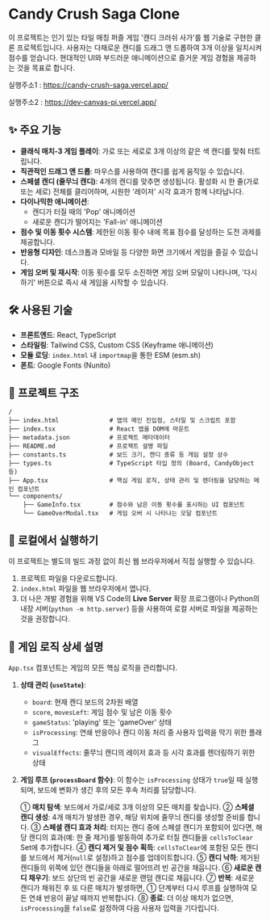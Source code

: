 
# Candy Crush Saga Clone

이 프로젝트는 인기 있는 타일 매칭 퍼즐 게임 '캔디 크러쉬 사가'를 웹 기술로 구현한 클론 프로젝트입니다. 사용자는 다채로운 캔디를 드래그 앤 드롭하여 3개 이상을 일치시켜 점수를 얻습니다. 현대적인 UI와 부드러운 애니메이션으로 즐거운 게임 경험을 제공하는 것을 목표로 합니다.

실행주소1 : https://candy-crush-saga.vercel.app/

실행주소2 : https://dev-canvas-pi.vercel.app/

## ✨ 주요 기능

- **클래식 매치-3 게임 플레이**: 가로 또는 세로로 3개 이상의 같은 색 캔디를 맞춰 터트립니다.
- **직관적인 드래그 앤 드롭**: 마우스를 사용하여 캔디를 쉽게 움직일 수 있습니다.
- **스페셜 캔디 (줄무늬 캔디)**: 4개의 캔디를 맞추면 생성됩니다. 활성화 시 한 줄(가로 또는 세로) 전체를 클리어하며, 시원한 '레이저' 시각 효과가 함께 나타납니다.
- **다이나믹한 애니메이션**:
  - 캔디가 터질 때의 'Pop' 애니메이션
  - 새로운 캔디가 떨어지는 'Fall-in' 애니메이션
- **점수 및 이동 횟수 시스템**: 제한된 이동 횟수 내에 목표 점수를 달성하는 도전 과제를 제공합니다.
- **반응형 디자인**: 데스크톱과 모바일 등 다양한 화면 크기에서 게임을 즐길 수 있습니다.
- **게임 오버 및 재시작**: 이동 횟수를 모두 소진하면 게임 오버 모달이 나타나며, '다시하기' 버튼으로 즉시 새 게임을 시작할 수 있습니다.

## 🛠️ 사용된 기술

- **프론트엔드**: React, TypeScript
- **스타일링**: Tailwind CSS, Custom CSS (Keyframe 애니메이션)
- **모듈 로딩**: `index.html` 내 `importmap`을 통한 ESM (esm.sh)
- **폰트**: Google Fonts (Nunito)

## 📂 프로젝트 구조

```
/
├── index.html              # 앱의 메인 진입점, 스타일 및 스크립트 포함
├── index.tsx               # React 앱을 DOM에 마운트
├── metadata.json           # 프로젝트 메타데이터
├── README.md               # 프로젝트 설명 파일
├── constants.ts            # 보드 크기, 캔디 종류 등 게임 설정 상수
├── types.ts                # TypeScript 타입 정의 (Board, CandyObject 등)
├── App.tsx                 # 핵심 게임 로직, 상태 관리 및 렌더링을 담당하는 메인 컴포넌트
└── components/
    ├── GameInfo.tsx        # 점수와 남은 이동 횟수를 표시하는 UI 컴포넌트
    └── GameOverModal.tsx   # 게임 오버 시 나타나는 모달 컴포넌트
```

## 🚀 로컬에서 실행하기

이 프로젝트는 별도의 빌드 과정 없이 최신 웹 브라우저에서 직접 실행할 수 있습니다.

1.  프로젝트 파일을 다운로드합니다.
2.  `index.html` 파일을 웹 브라우저에서 엽니다.
3.  더 나은 개발 경험을 위해 VS Code의 **Live Server** 확장 프로그램이나 Python의 내장 서버(`python -m http.server`) 등을 사용하여 로컬 서버로 파일을 제공하는 것을 권장합니다.

## 🧠 게임 로직 상세 설명

`App.tsx` 컴포넌트는 게임의 모든 핵심 로직을 관리합니다.

1.  **상태 관리 (`useState`)**:
    - `board`: 현재 캔디 보드의 2차원 배열
    - `score`, `movesLeft`: 게임 점수 및 남은 이동 횟수
    - `gameStatus`: 'playing' 또는 'gameOver' 상태
    - `isProcessing`: 연쇄 반응이나 캔디 이동 처리 중 사용자 입력을 막기 위한 플래그
    - `visualEffects`: 줄무늬 캔디의 레이저 효과 등 시각 효과를 렌더링하기 위한 상태

2.  **게임 루프 (`processBoard` 함수)**:
    이 함수는 `isProcessing` 상태가 `true`일 때 실행되며, 보드에 변화가 생긴 후의 모든 후속 처리를 담당합니다.
    
    ① **매치 탐색**: 보드에서 가로/세로 3개 이상의 모든 매치를 찾습니다.
    ② **스페셜 캔디 생성**: 4개 매치가 발생한 경우, 해당 위치에 줄무늬 캔디를 생성할 준비를 합니다.
    ③ **스페셜 캔디 효과 처리**: 터지는 캔디 중에 스페셜 캔디가 포함되어 있다면, 해당 캔디의 효과(예: 한 줄 제거)를 발동하여 추가로 터질 캔디들을 `cellsToClear` Set에 추가합니다.
    ④ **캔디 제거 및 점수 획득**: `cellsToClear`에 포함된 모든 캔디를 보드에서 제거(`null`로 설정)하고 점수를 업데이트합니다.
    ⑤ **캔디 낙하**: 제거된 캔디들의 위쪽에 있던 캔디들을 아래로 떨어뜨려 빈 공간을 채웁니다.
    ⑥ **새로운 캔디 채우기**: 보드 상단의 빈 공간을 새로운 랜덤 캔디로 채웁니다.
    ⑦ **반복**: 새로운 캔디가 채워진 후 또 다른 매치가 발생하면, ① 단계부터 다시 루프를 실행하여 모든 연쇄 반응이 끝날 때까지 반복합니다.
    ⑧ **종료**: 더 이상 매치가 없으면, `isProcessing`을 `false`로 설정하여 다음 사용자 입력을 기다립니다.
